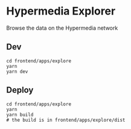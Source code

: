 # Hypermedia Explorer

Browse the data on the Hypermedia network

## Dev

```
cd frontend/apps/explore
yarn
yarn dev
```

## Deploy

```
cd frontend/apps/explore
yarn
yarn build
# the build is in frontend/apps/explore/dist
```

